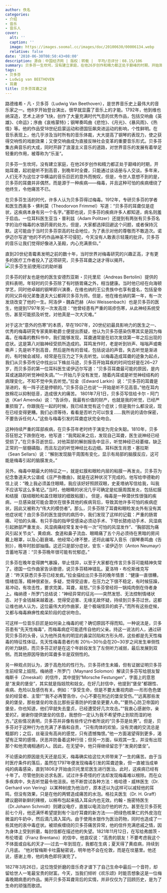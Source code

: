 ```yaml
---
author: 佚名
categories:
- 介绍
- 音乐
- 音乐人
cover:
  alt: ''
  caption: ''
  image: https://images.soomal.cc/images/doc/20100630/00006134.webp
  relative: false
date: '2010-06-30T08:50:43+08:00'
description: 源自：中国经济网 | 版权：转载 |  平均/总评分：08.15/106
summary: 贝多芬一生坎坷，没有建立家庭，在他26岁创作和精力都正处于巅峰的时期，开始耳聋，起初是听不到高音，到晚年时全聋，只能通过谈话册与人交谈。多年来，人们无不为这位才华横溢的音乐巨匠的意外而惋叹，但是，令世人意想不到的是，贝多芬的耳聋并非偶然，而是源于一种疾病――梅毒，并且这种可怕的疾病缠绕了他终生，令他痛苦不已……
tags:
- 贝多芬
- Ludwig van BEETHOVEN
- 耳聋
title: 贝多芬耳聋之谜
---
```


路德维希・凡・贝多芬（Ludwig Van Beethoven），是世界音乐史上最伟大的音乐家之一。他8岁开始登台演出，很早就显露了音乐上的才能。1792年，他到维也纳深造，艺术上进步飞快，创作了大量充满时代气息的优秀作品，包括交响曲《英雄》、《命运》；序曲《哀格蒙特》；钢琴奏鸣曲《悲怆》、《月光》、《暴风雨》、《热情》等。他的作品受18世纪启蒙运动和德国狂飙突进运动的影响，个性鲜明。在音乐表现上，他几乎涉及当时所有的音乐体裁，大大提高了钢琴的表现力，使之获得交响性的戏剧效果；又使交响曲成为直接反映社会变革的重要音乐形式。贝多芬集古典音乐的大成，同时开辟了浪漫主义音乐的道路，对世界音乐的发展有着举足轻重的作用，被尊称为“乐圣”。

贝多芬一生坎坷，没有建立家庭，在他26岁创作和精力都正处于巅峰的时期，开始耳聋，起初是听不到高音，到晚年时全聋，只能通过谈话册与人交谈。多年来，人们无不为这位才华横溢的音乐巨匠的意外而惋叹，但是，令世人意想不到的是，贝多芬的耳聋并非偶然，而是源于一种疾病――梅毒，并且这种可怕的疾病缠绕了他终生，令他痛苦不已。

在贝多芬生活的时代，许多人认为贝多芬得过梅毒。1912年，专研贝多芬的学者和医生西奥多・佛利莫（Theodorvon Frimmel）写道：“贝多芬的耳聋仅是症状，这疾病本身有另一个名字。”塞耶也说，贝多芬的疾病许多人都知道，病名则羞于启齿。一位耳科医生亚当・普利兹（Adam Politzer）还提到有两张有贝多芬名字的治疗梅毒的水银药膏的处方。但是，大家都选择回避这个问题，或者保持沉默。这可能由于当时贝多芬崇高的社会地位，为了表示对他的尊敬而不敢造次。诺伊迈尔写道“他的不朽作品神圣不可侵犯，今天没有人敢表示轻蔑的批评。贝多芬的音乐让我们觉得好像进入圣殿，内心充满景仰。”

直到20世纪青霉素发明之前的数十年，当时世界对梅毒研究的兴趣正高，才有更多的医疗工作者投入了这项研究，贝多芬耳聋之谜才得以揭开。
![贝多芬生前使用过的助听器](https://images.soomal.cc/images/doc/20100630/00006134.webp)





贝多芬的好友也是他的医生安德烈亚斯・贝托里尼（Andreas Bertolini）提供的资料表明，年轻时的贝多芬除了有时肠胃痛之外，相当健康。当时他已经在向海顿学艺，同时他卓越的钢琴即兴演奏，在维也纳的王公贵族中也享有盛名，包括皇帝的同父异母兄弟鲁道夫大公都拜贝多芬为师。但是，他在维也纳的第一年，有一次发烧改变了他的一生。阿洛伊・魏森巴赫（Aloi Weissenbach）也是贝多芬的医生，他提到1797年另一次发高烧：“他曾经患有严重的斑疹伤寒，从此神经系统受伤，甚至可能损及听觉，对他真是一次大灾难。”

对于这次“意外的伤寒”的本质，早在1907年，20世纪初最具影响力的医生之一、优秀的梅毒研究专家奥斯勒爵士便提出质疑，他认为贝多芬感染伤寒其实是因为梅毒。在梅毒的教科书中，我们能够发现，耳聋通常是在初次发烧第一年之后出现的症状。这是第八对脑神经受损所造成的。耳鸣发作时，老是听到铃声、嗡嗡声或嘶嘶声；先是听不到高音，然后是所有的音域，包括说话的声音。失去听觉是渐进的，有时候会减轻，经常是在压力之下失去听觉。以梅毒造成耳聋的迹象为起点，我们从贝多芬传记中找出以下蛛丝马迹，贝多芬开始耳疾的时间恰好是在26~27岁，而贝多芬的第一位耳科医生诺伊迈尔写道：“贝多芬耳聋最可能的原因，是内耳或迷路的听觉神经失调。”“一开始几乎没有发觉，随着内耳或是听觉神经结构的病理变化，不知不觉中失去听觉。”拉金（Edward Larkin）说：“贝多芬的耳聋是渐进的，有一阵子还是停顿的。”贝多芬自己也说“一开始是听不见高音。”他在耳内放棉花以抑制低音，造成很大的痛苦。 1801年7月1日，贝多芬写信给卡尔・阿门达（Karl Amenda）说：“告诉你，我最有价值的财产，也就是我的听觉，已经严重损毁了。你跟我在一起的时候，我已经发觉有这个症状；但是我什么都没说，现在已经变得更糟。我们必须等待，看看是否听力可以恢复……我所说的请你保密，不要告诉任何人。”这些与梅毒引发的耳聋症状完全吻合。

这种持续严重的耳部疾病，在贝多芬年老时终于演变为完全失聪。1810年，贝多芬狂怒之下跌倒在地，他写道：“我爬起来之后，发现自己耳聋，医生说神经已经受损了。”在贝多芬逝世后，对他耳部的解剖报告中显示，听觉神经已经萎缩，缺乏正常的一层髓磷脂，而且左边的听觉神经比右边细。耳科医生肖恩・塞拉斯（Sean Sellars）说：“解剖发现脑干周围有变化，显示有局部的脑膜反应，这可能是梅毒引起的脑膜发炎。”

另外，梅毒中期最大的特征之一，就是虹膜和眼睑内层的粘膜一再发炎。贝多芬为纪念鲁道夫大公谱成《庄严弥撒曲》，就是在这种状况下完成的。他写给申德勒的信上说：“晚上我必须盖住眼睛，我应该好好照顾双眼，史麦塔纳写信给我，叫我不应该写这么多笔记。”当时，他眼睛的状况几乎可确定是虹膜周围发炎，包括虹膜和结膜（联结眼睑和盖住眼球的细致粘膜）。 但是，梅毒是一种潜伏性很强的疾病，一旦感染就可能会潜伏在很多其他的疾病背后，导致其他许多可怕的疾病症状，因此又被称为“伟大的模仿者”。那么，贝多芬除了耳聋和眼睑发炎外有没有其他症状呢？由贝多芬的医生提供的病历中，我们发现了这样的记载：严重的肠胃痛、可怕的头痛、有只手指的指甲受感染必须动手术、下颚长脓疮动手术、风湿病引起肺部严重发炎、风湿病痛经常复发中有一次“可怕的风湿发作”、“胸部因为痛风引起关节炎”、黄疸病、食道和鼻子流血、眼睛痛了五个月必须待在黑暗的房间戴上眼罩，以及心脏衰竭。他经常心律不整，还将此编写入音乐（钢琴奏鸣曲《告别》），晚年时脸部抽搐。这还只是部分症状，安东・诺伊迈尔（Anton Neumayr）含蓄地写道：“贝多芬晚年很可能有忧郁症。”

贝多芬在晚年变得脾气暴躁，举止怪异，以至于大家都在传言贝多芬可能精神失常了。德国一位作曲家告诉歌德，说贝多芬精神错乱。夏洛特・布伦斯维克写道：“昨天获悉贝多芬已经发疯。”拉金描绘出贝多芬的晚年情景：“健康一直很糟，情绪低落，精神很紧张，多疑，觉得受迫害，在压力之下很不稳定，有时候狂躁，易冲动，有攻击性，要求完美，耳聋，易怒。”贝多芬曾经将一锅炖肉倒在侍者身上。梅纳德・所罗门总结说：“神经异常的征兆――突然发怒、无法控制情绪状态、对于金钱越来越着迷、觉得受迫害、无缘无故怀疑，持续到贝多芬过世。这都让维也纳人认为，这位最伟大的作曲家，是个极端怪异的疯子。”而所有这些症候，又都与梅毒麻痹性痴呆阶段的症状吻合。

可这样一位音乐巨匠是如何染上梅毒的呢？确切原因不得而知。一种说法是，贝多芬患有“先天性梅毒”，而梅毒病症可能遗传自他的父亲。持这一说法的人，通过研究贝多芬的头骨，认为他所具有的明显的鼻梁凹陷和方形头颅，这些都是先天性梅毒的特征性体征。先天性梅毒患者约有 20％~30％会在20~30岁之间发生单侧性的听力缺损，而贝多芬正好是在这个年龄段发生了左侧听力减弱，最后发展到双侧。而其他原因导致的耳聋多半是双侧性的。

另一种观点则认为，源于高危险的性行为。贝多芬终生未婚，但有证据证明贝多芬生前经常上妓院。梅纳德・所罗门（Maynard Solomon）解读贝多芬写给朋友智梅斯卡（Zmeskall）的信件，其中提到“Morsche Festungen”，字面上的意思是“发臭的堡垒”，其实就是指妓院和妓女。在好几封信中，他提到“堡垒”都跟性、疾病、危险以及感伤有关。例如：“享受生命，但是不要太重视肉欲──形形色色堡垒的经营者、主管!”“我不必再警告你，小心不要在附近的堡垒受伤。”“远离那些发臭的堡垒，那些堡垒的攻击比那些妥善防护的堡垒更要人命。”“要热心防卫帝国的堡垒，你也知道，他们早就失去童贞，已经遭受好几次攻击。”“我衷心感谢你，亲爱的Z，谢谢你提供堡垒的信息，我想你一定认为我不希望停止到软而湿的地方。”这些情况表明，贝多芬并非像有些传记作者所说的“贝多芬是处男”。但是，贝多芬对于这种行为也充满了矛盾和自责，“只有肉体的欢愉，没有灵魂的交流总是粗鄙的；之后，丝毫没有高尚的感觉，只有遗憾悔恨。”他一方面渴望得到更多，渴望有正常的感情，厌恶并防备着这种行径；但另一方面，纵观其一生，并没有出现那个和他灵魂相通的人。因此，在无望中，他只得继续留恋于“发臭的堡垒”。

不论感染的原因是先天还是后天，梅毒确实给这位大师带来了一生的痛苦。由于当时医疗条件的落后，虽然在1797年便发现梅毒引发的耳聋迹象，但一直被当成单纯的病毒感染，直到1806才开始由贝托里尼医生进行医治。此时，这疾病已经有十年了。尽管他到处访求名医，试过许多奇怪的疗法却发现梅毒难以根除。而在众多疾病中，失去听觉最令他沮丧。他不断尝试各种方法：格哈德・威林医生（Dr. Gerhard von Vering）以某种树皮为他治疗，原本还以为这样可以减轻他的耳鸣，但没有效果，只是在他的两臂造成痛苦的水泡。格拉夫医生（Dr. H. Graff）建议磨碎新鲜的辣根，以棉布包起来插入耳朵内也无效。约翰・施密特医生（Dr.Johann Schmidt）则建议电疗，直接以电流治疗他的听力。甚至在贝多芬死前七个月，他还满怀希望提到有个治疗耳聋的新方法――把绿色核果仁的外皮泡在微温的牛奶中，然后滴几滴入耳内。由于使用水银作为医治药物，同时也造成了一些其他的汞中毒症状。被顽疾缠绕的贝多芬痛苦异常，他的信件充满悲戚之情，因为身体上受到折磨，每封信都在描述他的失望。1821年11月12日，在写给弗朗茨・布伦塔诺（Franz Brentano）的信中，他哀叹说：“高贵的朋友！不要考虑我这个不体面或自私的天才──过去一年到现在，我都在生病；夏天得了黄疸病，持续到八月底。 ”他对智梅斯卡吐露秘密说，明年他不会在伦敦，而是在坟墓里。他还说，感谢上帝，他的角色即将演完了。

1827年3月26日，这位饱受折磨的音乐奇才谱下了自己生命中最后一个音符，却留给世人一笔最宝贵的财富。今天，当我们倾听《欢乐颂》时能否想象这是一位梅毒晚期病患的作品。揭开贝多芬耳聋背后的实情，并非仅仅为了回顾历史，是为了生命的顽强而歌颂。